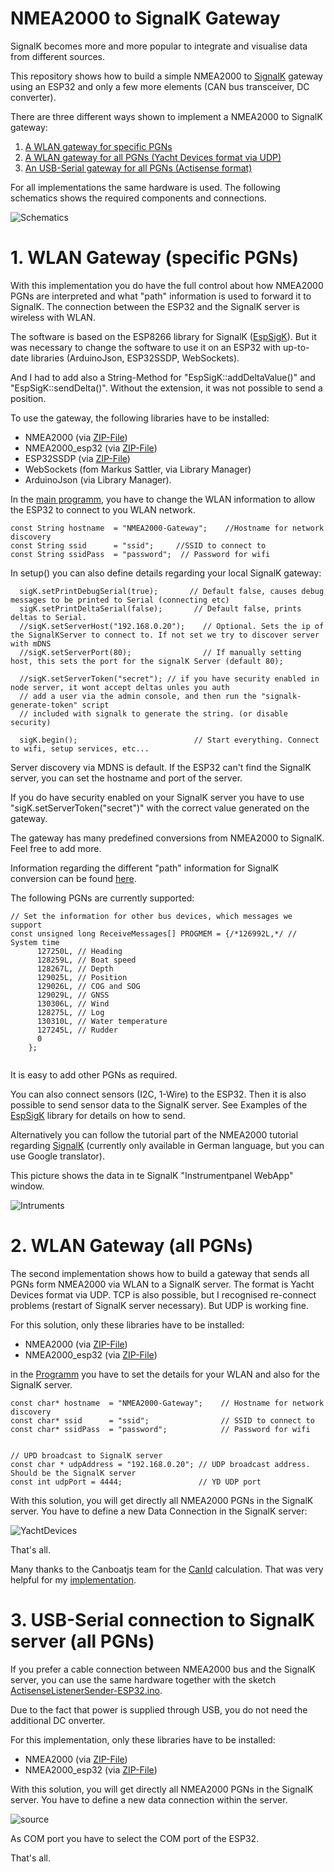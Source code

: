 # NMEA2000 to SignalK Gateway

SignalK becomes more and more popular to integrate and visualise data from different sources.

This repository shows how to build a simple NMEA2000 to [SignalK](https://signalk.org/) gateway using an ESP32 and only a few more elements (CAN bus transceiver, DC converter).

There are three different ways shown to implement a NMEA2000 to SignalK gateway:

1. [A WLAN gateway for specific PGNs](https://github.com/AK-Homberger/NMEA2000-SignalK-Gateway/blob/main/README.md#1-wlan-gateway-specific-pgns)
2. [A WLAN gateway for all PGNs (Yacht Devices format via UDP)](https://github.com/AK-Homberger/NMEA2000-SignalK-Gateway/blob/main/README.md#2-wlan-gateway-all-pgns)
3. [An USB-Serial gateway for all PGNs (Actisense format)](https://github.com/AK-Homberger/NMEA2000-SignalK-Gateway/blob/main/README.md#3-usb-serial-connection-to-signalk-server-all-pgns)

For all implementations the same hardware is used. The following schematics shows the required components and connections.

![Schematics](https://github.com/AK-Homberger/NMEA2000-SignalK-Gateway/blob/main/ESP32-Minimum.png)


# 1. WLAN Gateway (specific PGNs)

With this implementation you do have the full control about how NMEA2000 PGNs are interpreted and what "path" information is used to forward it to SignalK. The connection between the ESP32 and the SignalK server is wireless with WLAN.

The software is based on the ESP8266 library for SignalK ([EspSigK](https://github.com/mxtommy/EspSigK)). But it was necessary to change the software to use it on an ESP32 with up-to-date libraries (ArduinoJson, ESP32SSDP, WebSockets).

And I had to add also a String-Method for "EspSigK::addDeltaValue()" and "EspSigK::sendDelta()". Without the extension, it was not possible to send a position.

To use the gateway, the following libraries have to be installed:

- NMEA2000 (via [ZIP-File](https://github.com/ttlappalainen/NMEA2000))
- NMEA2000_esp32 (via [ZIP-File](https://github.com/ttlappalainen/NMEA2000_esp32))
- ESP32SSDP (via [ZIP-File](https://github.com/luc-github/ESP32SSDP))
- WebSockets (fom Markus Sattler, via Library Manager)
- ArduinoJson (via Library Manager).

In the [main programm](https://github.com/AK-Homberger/NMEA2000-SignalK-Gateway/blob/main/NMEA2000-SignalK-Gateway/NMEA2000-SignalK-Gateway.ino), you have to change the WLAN information to allow the ESP32 to connect to you WLAN network.

```
const String hostname  = "NMEA2000-Gateway";    //Hostname for network discovery
const String ssid      = "ssid";     //SSID to connect to
const String ssidPass  = "password";  // Password for wifi
```

In setup() you can also define details regarding your local SignalK gateway:
```
  sigK.setPrintDebugSerial(true);       // Default false, causes debug messages to be printed to Serial (connecting etc)
  sigK.setPrintDeltaSerial(false);       // Default false, prints deltas to Serial.
  //sigK.setServerHost("192.168.0.20");    // Optional. Sets the ip of the SignalKServer to connect to. If not set we try to discover server with mDNS
  //sigK.setServerPort(80);                // If manually setting host, this sets the port for the signalK Server (default 80);

  //sigK.setServerToken("secret"); // if you have security enabled in node server, it wont accept deltas unles you auth
  // add a user via the admin console, and then run the "signalk-generate-token" script
  // included with signalk to generate the string. (or disable security)

  sigK.begin();                          // Start everything. Connect to wifi, setup services, etc...

```
Server discovery via MDNS is default. If the ESP32 can't find the SignalK server, you can set the hostname and port of the server.

If you do have security enabled on your SignalK server you have to use "sigK.setServerToken("secret")" with the correct value generated on the gateway.

The gateway has many predefined conversions from NMEA2000 to SignalK. Feel free to add more. 

Information regarding the different "path" information for SignalK conversion can be found [here](https://signalk.org/specification/1.5.0/doc/vesselsBranch.html).

The following PGNs are currently supported:
```
// Set the information for other bus devices, which messages we support
const unsigned long ReceiveMessages[] PROGMEM = {/*126992L,*/ // System time
      127250L, // Heading
      128259L, // Boat speed
      128267L, // Depth
      129025L, // Position
      129026L, // COG and SOG
      129029L, // GNSS
      130306L, // Wind
      128275L, // Log
      130310L, // Water temperature
      127245L, // Rudder
      0
    };
    
 ```
It is easy to add other PGNs as required.

You can also connect sensors (I2C, 1-Wire) to the ESP32. Then it is also possible to send sensor data to the SignalK server. See Examples of the [EspSigK](https://github.com/mxtommy/EspSigK) library for details on how to send.

Alternatively you can follow the tutorial part of the NMEA2000 tutorial regarding [SignalK](https://github.com/AK-Homberger/NMEA2000-Workshop/blob/main/Docs/BME280-3-SignalK.md) (currently only available in German language, but you can use Google translator).

This picture shows the data in te SignalK "Instrumentpanel WebApp" window.
 
![Intruments](https://github.com/AK-Homberger/NMEA2000-SignalK-Gateway/blob/main/Signalk-Instrumentpanel.png)

# 2. WLAN Gateway (all PGNs)
The second implementation shows how to build a gateway that sends all PGNs form NMEA2000 via WLAN to a SignalK server. The format is Yacht Devices format via UDP. TCP is also possible, but I recognised re-connect problems (restart of SignalK server necessary). But UDP is working fine.

For this solution, only these libraries have to be installed:
- NMEA2000 (via [ZIP-File](https://github.com/ttlappalainen/NMEA2000))
- NMEA2000_esp32 (via [ZIP-File](https://github.com/ttlappalainen/NMEA2000_esp32))

in the [Programm](https://github.com/AK-Homberger/NMEA2000-SignalK-Gateway/blob/main/NMEA2000-SignalK-YD-Gateway/NMEA2000-SignalK-YD-Gateway.ino) you have to set the details for your WLAN and also for the SignalK server.

```
const char* hostname  = "NMEA2000-Gateway";    // Hostname for network discovery
const char* ssid      = "ssid";                // SSID to connect to
const char* ssidPass  = "password";            // Password for wifi


// UPD broadcast to SignalK server
const char * udpAddress = "192.168.0.20"; // UDP broadcast address. Should be the SignalK server
const int udpPort = 4444;                 // YD UDP port
```

With this solution, you will get directly all NMEA2000 PGNs in the SignalK server. You have to define a new Data Connection in the SignalK server:

![YachtDevices](https://github.com/AK-Homberger/NMEA2000-SignalK-Gateway/blob/main/SignalK-YachtDevicesUDP.png)

That's all.

Many thanks to the Canboatjs team for the [CanId](https://github.com/canboat/canboatjs/blob/3f530b4d8f9237aec1757dce70e38262d631d8ec/lib/canId.js#L35) calculation. That was very helpful for my [implementation](https://github.com/AK-Homberger/NMEA2000-SignalK-Gateway/blob/9a660a2e67833f3a2123aef55131649e7c06c304/NMEA2000-SignalK-YD-Gateway/NMEA2000-SignalK-YD-Gateway.ino#L158).


# 3. USB-Serial connection to SignalK server (all PGNs)

If you prefer a cable connection between NMEA2000 bus and the SignalK server, you can use the same hardware together with the sketch [ActisenseListenerSender-ESP32.ino](https://github.com/AK-Homberger/NMEA2000-SignalK-Gateway/blob/main/ActisenseListenerSender-ESP32/ActisenseListenerSender-ESP32.ino).

Due to the fact that power is supplied through USB, you do not need the additional DC onverter.

For this implementation, only these libraries have to be installed:
- NMEA2000 (via [ZIP-File](https://github.com/ttlappalainen/NMEA2000))
- NMEA2000_esp32 (via [ZIP-File](https://github.com/ttlappalainen/NMEA2000_esp32))
 
With this solution, you will get directly all NMEA2000 PGNs in the SignalK server. You have to define a new data connection within the server.

![source](https://github.com/AK-Homberger/NMEA2000-SignalK-Gateway/blob/main/SignalK-Actisense.png)

As COM port you have to select the COM port of the ESP32.

That's all.
